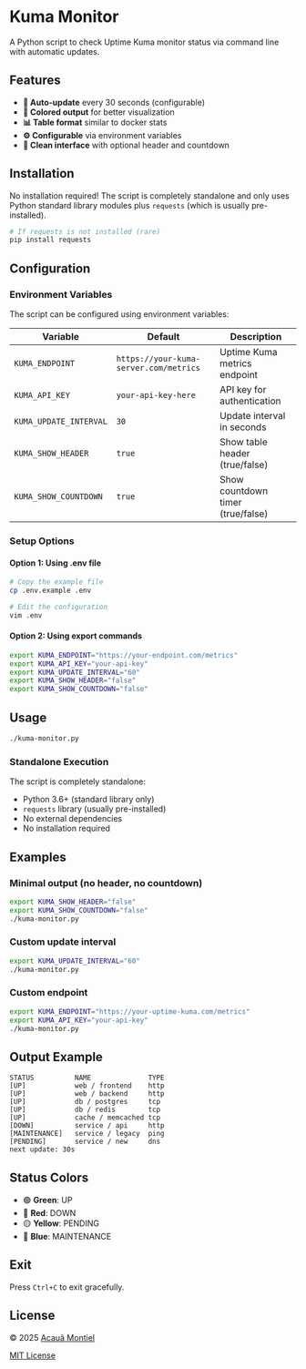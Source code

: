# Kuma Monitor

A Python script to check Uptime Kuma monitor status via command line with automatic updates.

## Features

- **🔄 Auto-update** every 30 seconds (configurable)
- **🎨 Colored output** for better visualization
- **📊 Table format** similar to docker stats
- **⚙️ Configurable** via environment variables
- **📱 Clean interface** with optional header and countdown

## Installation

No installation required! The script is completely standalone and only uses Python standard library modules plus `requests` (which is usually pre-installed).

```bash
# If requests is not installed (rare)
pip install requests
```

## Configuration

### Environment Variables

The script can be configured using environment variables:

| Variable | Default | Description |
|----------|---------|-------------|
| `KUMA_ENDPOINT` | `https://your-kuma-server.com/metrics` | Uptime Kuma metrics endpoint |
| `KUMA_API_KEY` | `your-api-key-here` | API key for authentication |
| `KUMA_UPDATE_INTERVAL` | `30` | Update interval in seconds |
| `KUMA_SHOW_HEADER` | `true` | Show table header (true/false) |
| `KUMA_SHOW_COUNTDOWN` | `true` | Show countdown timer (true/false) |

### Setup Options

#### Option 1: Using .env file
```bash
# Copy the example file
cp .env.example .env

# Edit the configuration
vim .env
```

#### Option 2: Using export commands
```bash
export KUMA_ENDPOINT="https://your-endpoint.com/metrics"
export KUMA_API_KEY="your-api-key"
export KUMA_UPDATE_INTERVAL="60"
export KUMA_SHOW_HEADER="false"
export KUMA_SHOW_COUNTDOWN="false"
```

## Usage

```bash
./kuma-monitor.py
```

### Standalone Execution

The script is completely standalone:
- Python 3.6+ (standard library only)
- `requests` library (usually pre-installed)
- No external dependencies
- No installation required

## Examples

### Minimal output (no header, no countdown)
```bash
export KUMA_SHOW_HEADER="false"
export KUMA_SHOW_COUNTDOWN="false"
./kuma-monitor.py
```

### Custom update interval
```bash
export KUMA_UPDATE_INTERVAL="60"
./kuma-monitor.py
```

### Custom endpoint
```bash
export KUMA_ENDPOINT="https://your-uptime-kuma.com/metrics"
export KUMA_API_KEY="your-api-key"
./kuma-monitor.py
```

## Output Example

```
STATUS          NAME              TYPE        
[UP]            web / frontend    http        
[UP]            web / backend     http        
[UP]            db / postgres     tcp         
[UP]            db / redis        tcp         
[UP]            cache / memcached tcp         
[DOWN]          service / api     http        
[MAINTENANCE]   service / legacy  ping        
[PENDING]       service / new     dns         
next update: 30s
```

## Status Colors

- 🟢 **Green**: UP
- 🔴 **Red**: DOWN  
- 🟡 **Yellow**: PENDING
- 🔵 **Blue**: MAINTENANCE

## Exit

Press `Ctrl+C` to exit gracefully.


License
-------

© 2025 [Acauã Montiel](http://acauamontiel.com.br)

[MIT License](http://acaua.mit-license.org/)